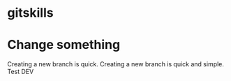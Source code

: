 # gitskills
# Change something
Creating a new branch is quick.
Creating a new branch is quick and simple.
Test DEV